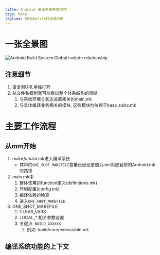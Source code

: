 ```yaml
---
title: Android 编译系统整体结构
tags: Make
tagline: 将Makefile打造成OOP
---
```


# 一张全景图

![Android Build System Global include relationship](/assets/svgfiles/AndroidBuildSystemGlobalIncludeview.svg )

## 注意细节

1. 请复制URL单独打开
2. 从文件名级别就可以看出整个体系结构的清晰
    1. 与系统环境与状态设置相关的main.mk
    2. 与具体编译业务相关的模块, 这些模块均依赖于base_rules.mk

# 主要工作流程

## 从mm开始

1. make从main.mk进入编译系统
    * 其中的`ONE_SHOT_MAKEFILE`变量已经设定值为mm对应目前的Android.mk的路径
2. main.mk中
    1. 整体使用的function定义(definitions.mk)
    2. 环境配置(config.mk)
    3. 编译依赖的检查
    4. 进入`ONE_SHOT_MAKEFILE`
3. ONE_SHOT_MAKEFILE
    1. CLEAR_VARS
    2. LOCAL_* 相关参数设置
    3. 关键点: `BUILD_XXXXXX`
        1. 例如: build/core/executable.mk

## 编译系统功能的上下文

### 
